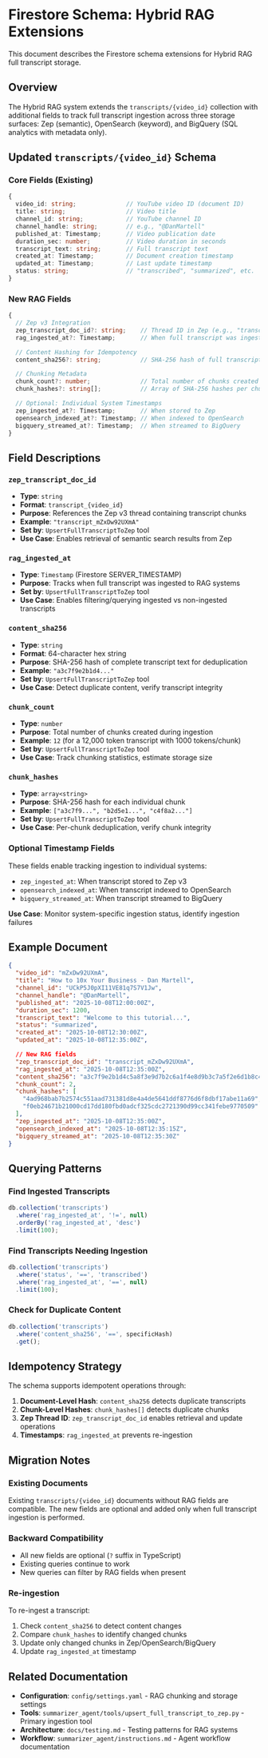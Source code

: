 # Firestore Schema: Hybrid RAG Extensions

This document describes the Firestore schema extensions for Hybrid RAG full transcript storage.

## Overview

The Hybrid RAG system extends the `transcripts/{video_id}` collection with additional fields to track full transcript ingestion across three storage surfaces: Zep (semantic), OpenSearch (keyword), and BigQuery (SQL analytics with metadata only).

## Updated `transcripts/{video_id}` Schema

### Core Fields (Existing)

```typescript
{
  video_id: string;              // YouTube video ID (document ID)
  title: string;                 // Video title
  channel_id: string;            // YouTube channel ID
  channel_handle: string;        // e.g., "@DanMartell"
  published_at: Timestamp;       // Video publication date
  duration_sec: number;          // Video duration in seconds
  transcript_text: string;       // Full transcript text
  created_at: Timestamp;         // Document creation timestamp
  updated_at: Timestamp;         // Last update timestamp
  status: string;                // "transcribed", "summarized", etc.
}
```

### New RAG Fields

```typescript
{
  // Zep v3 Integration
  zep_transcript_doc_id?: string;    // Thread ID in Zep (e.g., "transcript_mZxDw92UXmA")
  rag_ingested_at?: Timestamp;       // When full transcript was ingested to RAG systems

  // Content Hashing for Idempotency
  content_sha256?: string;           // SHA-256 hash of full transcript text

  // Chunking Metadata
  chunk_count?: number;              // Total number of chunks created
  chunk_hashes?: string[];           // Array of SHA-256 hashes per chunk

  // Optional: Individual System Timestamps
  zep_ingested_at?: Timestamp;       // When stored to Zep
  opensearch_indexed_at?: Timestamp; // When indexed to OpenSearch
  bigquery_streamed_at?: Timestamp;  // When streamed to BigQuery
}
```

## Field Descriptions

### `zep_transcript_doc_id`
- **Type**: `string`
- **Format**: `transcript_{video_id}`
- **Purpose**: References the Zep v3 thread containing transcript chunks
- **Example**: `"transcript_mZxDw92UXmA"`
- **Set by**: `UpsertFullTranscriptToZep` tool
- **Use Case**: Enables retrieval of semantic search results from Zep

### `rag_ingested_at`
- **Type**: `Timestamp` (Firestore SERVER_TIMESTAMP)
- **Purpose**: Tracks when full transcript was ingested to RAG systems
- **Set by**: `UpsertFullTranscriptToZep` tool
- **Use Case**: Enables filtering/querying ingested vs non-ingested transcripts

### `content_sha256`
- **Type**: `string`
- **Format**: 64-character hex string
- **Purpose**: SHA-256 hash of complete transcript text for deduplication
- **Example**: `"a3c7f9e2b1d4..."`
- **Set by**: `UpsertFullTranscriptToZep` tool
- **Use Case**: Detect duplicate content, verify transcript integrity

### `chunk_count`
- **Type**: `number`
- **Purpose**: Total number of chunks created during ingestion
- **Example**: `12` (for a 12,000 token transcript with 1000 tokens/chunk)
- **Set by**: `UpsertFullTranscriptToZep` tool
- **Use Case**: Track chunking statistics, estimate storage size

### `chunk_hashes`
- **Type**: `array<string>`
- **Purpose**: SHA-256 hash for each individual chunk
- **Example**: `["a3c7f9...", "b2d5e1...", "c4f8a2..."]`
- **Set by**: `UpsertFullTranscriptToZep` tool
- **Use Case**: Per-chunk deduplication, verify chunk integrity

### Optional Timestamp Fields

These fields enable tracking ingestion to individual systems:

- `zep_ingested_at`: When transcript stored to Zep v3
- `opensearch_indexed_at`: When transcript indexed to OpenSearch
- `bigquery_streamed_at`: When transcript streamed to BigQuery

**Use Case**: Monitor system-specific ingestion status, identify ingestion failures

## Example Document

```json
{
  "video_id": "mZxDw92UXmA",
  "title": "How to 10x Your Business - Dan Martell",
  "channel_id": "UCkP5J0pXI11VE81q7S7V1Jw",
  "channel_handle": "@DanMartell",
  "published_at": "2025-10-08T12:00:00Z",
  "duration_sec": 1200,
  "transcript_text": "Welcome to this tutorial...",
  "status": "summarized",
  "created_at": "2025-10-08T12:30:00Z",
  "updated_at": "2025-10-08T12:35:00Z",

  // New RAG fields
  "zep_transcript_doc_id": "transcript_mZxDw92UXmA",
  "rag_ingested_at": "2025-10-08T12:35:00Z",
  "content_sha256": "a3c7f9e2b1d4c5a8f3e9d7b2c6a1f4e8d9b3c7a5f2e6d1b8c4a9f7e3d2b5c8a6",
  "chunk_count": 2,
  "chunk_hashes": [
    "4ad968bab7b2574c551aad731381d8e4a4de5641ddf8776d6f8dbf17abe11a69",
    "f0eb24671b21000cd17dd180fbd0adcf325cdc2721390d99cc341febe9770509"
  ],
  "zep_ingested_at": "2025-10-08T12:35:00Z",
  "opensearch_indexed_at": "2025-10-08T12:35:15Z",
  "bigquery_streamed_at": "2025-10-08T12:35:30Z"
}
```

## Querying Patterns

### Find Ingested Transcripts
```javascript
db.collection('transcripts')
  .where('rag_ingested_at', '!=', null)
  .orderBy('rag_ingested_at', 'desc')
  .limit(100);
```

### Find Transcripts Needing Ingestion
```javascript
db.collection('transcripts')
  .where('status', '==', 'transcribed')
  .where('rag_ingested_at', '==', null)
  .limit(100);
```

### Check for Duplicate Content
```javascript
db.collection('transcripts')
  .where('content_sha256', '==', specificHash)
  .get();
```

## Idempotency Strategy

The schema supports idempotent operations through:

1. **Document-Level Hash**: `content_sha256` detects duplicate transcripts
2. **Chunk-Level Hashes**: `chunk_hashes[]` detects duplicate chunks
3. **Zep Thread ID**: `zep_transcript_doc_id` enables retrieval and update operations
4. **Timestamps**: `rag_ingested_at` prevents re-ingestion

## Migration Notes

### Existing Documents

Existing `transcripts/{video_id}` documents without RAG fields are compatible. The new fields are optional and added only when full transcript ingestion is performed.

### Backward Compatibility

- All new fields are optional (`?` suffix in TypeScript)
- Existing queries continue to work
- New queries can filter by RAG fields when present

### Re-ingestion

To re-ingest a transcript:
1. Check `content_sha256` to detect content changes
2. Compare `chunk_hashes` to identify changed chunks
3. Update only changed chunks in Zep/OpenSearch/BigQuery
4. Update `rag_ingested_at` timestamp

## Related Documentation

- **Configuration**: `config/settings.yaml` - RAG chunking and storage settings
- **Tools**: `summarizer_agent/tools/upsert_full_transcript_to_zep.py` - Primary ingestion tool
- **Architecture**: `docs/testing.md` - Testing patterns for RAG systems
- **Workflow**: `summarizer_agent/instructions.md` - Agent workflow documentation
